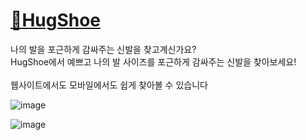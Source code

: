 # [🔗HugShoe](http://nana0.dothome.co.kr/HTML_CSS/%EC%9E%A5%EB%B0%94%EA%B5%AC%EB%8B%88%20HTML_CSS/layout2.html)

나의 발을 포근하게 감싸주는 신발을 찾고계신가요?<br/>
HugShoe에서 예쁘고 나의 발 사이즈를 포근하게 감싸주는 신발을 찾아보세요!
<br/>
<br/>
웹사이트에서도 모바일에서도 쉽게 찾아볼 수 있습니다

![image](https://github.com/SOFTNY/HTML_CSS/assets/111892963/eed5e65b-f01b-4814-b967-3b2f59df7cd6)

![image](https://github.com/SOFTNY/HTML_CSS/assets/111892963/983e4af1-039c-4b98-8f4c-818ae823c47c)
